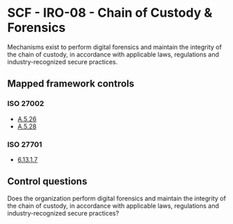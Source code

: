 # SCF - IRO-08 - Chain of Custody & Forensics
Mechanisms exist to perform digital forensics and maintain the integrity of the chain of custody, in accordance with applicable laws, regulations and industry-recognized secure practices.
## Mapped framework controls
### ISO 27002
- [A.5.26](../iso27002/a-5.md#a526)
- [A.5.28](../iso27002/a-5.md#a528)
  
### ISO 27701
- [6.13.1.7](../iso27701/61317.md)
  
## Control questions
Does the organization perform digital forensics and maintain the integrity of the chain of custody, in accordance with applicable laws, regulations and industry-recognized secure practices?
  
